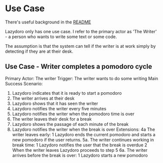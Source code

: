 # Use Case

There's useful background in the [README](../README.md)

Lazydoro only has one use case. I refer to the primary actor as 'The Writer' - a person who wants to write some 
text or some code.

The assumption is that the system can tell if the writer is at work simply by detecting if they 
are at their desk.



## Use Case - Writer completes a pomodoro cycle

Primary Actor:          The writer
Trigger:                The writer wants to do some writing
Main Success Scenario:
1. Lazydoro indicates that it is ready to start a pomodoro
2. The writer arrives at their desk
3. Lazydoro shows that it has seen the writer
4. Lazydoro notifies the writer every five minutes
5. Lazydoro notifies the writer when the pomodoro time is over
6. The writer leaves their desk for a break
7. Lazydoro shows the passage of each minute of the break
8. Lazydoro notifies the writer when the break is over
Extensions:
4a The writer leaves early:
    1 Lazydoro ends the current pomodoro and starts a new pomodoro if the user returns.
5a. The writer continues working in break time:
    1 Lazydoro notifies the user that the break is overdue
    2 When the writer leaves Lazydoro proceeds to step 5
6a. The writer arrives before the break is over:
    1 Lazydoro starts a new pomodoro



